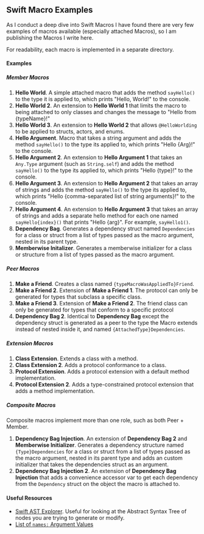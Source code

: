 ## Swift Macro Examples

As I conduct a deep dive into Swift Macros I have found there are very few examples of macros available (especially attached Macros), so I am publishing the Macros I write here.

For readability, each macro is implemented in a separate directory.



#### Examples

##### Member Macros

1. **Hello World**. A simple attached macro that adds the method `sayHello()` to the type it is applied to, which prints "Hello, World!" to the console.
2. **Hello World 2**. An extension to **Hello World 1** that limits the macro to being attached to only classes and changes the message to "Hello from {typeName}!"
3. **Hello World 3**. An extension to **Hello World 2** that allows `@HelloWorlding` to be applied to structs, actors, and enums.
4. **Hello Argument**. Macro that takes a string argument and adds the method `sayHello()` to the type its applied to, which prints "Hello {Arg}!" to the console.
5. **Hello Argument 2**. An extension to **Hello Argument 1** that takes an `Any.Type`  argument (such as `String.self`) and adds the method `sayHello()` to the type its applied to, which prints "Hello {type}!" to the console.
6. **Hello Argument 3**. An extension to **Hello Argument 2** that takes an array of strings and adds the method `sayHello()` to the type its applied to, which prints "Hello {comma-separated list of string arguments}!" to the console.
7. **Hello Argument 4**. An extension to **Hello Argument 3** that takes an array of strings and adds a separate hello method for each one named `sayHello{index}()` that prints "Hello {arg}". For example, `sayHello1()`.
8. **Dependency Bag**. Generates a dependency struct named `Dependencies` for a class or struct from a list of types passed as the macro argument, nested in its parent type.
9. **Memberwise Initalizer**. Generates a memberwise initializer for a class or structure from a list of types passed as the macro argument.

##### Peer Macros

1. **Make a Friend**. Creates a class named `{typeMacroWasAppliedTo}Friend`.
2. **Make a Friend 2**. Extension of **Make a Friend 1**. The protocol can only be generated for types that subclass a specific class.
3. **Make a Friend 3**. Extension of **Make a Friend 2**. The friend class can only be generated for types that conform to a specific protocol
4. **Dependency Bag 2**. Identical to **Dependency Bag** except the dependency struct is generated as a peer to the type the Macro extends instead of nested inside it, and named `{AttachedType}Dependencies`.

##### Extension Macros

1. **Class Extension**. Extends a class with a method.
2. **Class Extension 2**. Adds a protocol conformance to a class.
3. **Protocol Extension**. Adds a protocol extension with a default method implementation.
4. **Protocol Extension 2**. Adds a type-constrained protocol extension that adds a method implementation.

##### Composite Macros

Composite macros implement more than one role, such as both Peer + Member.

1. **Dependency Bag Injection**. An extension of **Dependency Bag 2** and **Memberwise Initializer**. Generates a dependency structure named `{Type}Dependencies` for a class or struct from a list of types passed as the macro argument, nested in its parent type and adds an custom initializer that takes the dependencies struct as an argument.
2. **Dependency Bag Injection 2**. An extension of **Dependency Bag Injection** that adds a convenience accessor var to get each dependency from the `Dependency` struct on the object the macro is attached to.

#### Useful Resources

* [Swift AST Explorer](https://swift-ast-explorer.com/). Useful for looking at the Abstract Syntax Tree of nodes you are trying to generate or modify.
* [List of `names:` Argument Values](https://docs.swift.org/swift-book/documentation/the-swift-programming-language/attributes#attached)